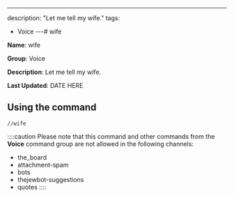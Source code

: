 ---
description: "Let me tell my wife."
tags:
  - Voice
---# wife

**Name**: wife

**Group**: Voice

**Description**: Let me tell my wife.

**Last Updated**: DATE HERE

## Using the command

    //wife

::::caution Please note that this command and other commands from the **Voice** command group are not allowed in the following channels:
- the_board
- attachment-spam
- bots
- thejewbot-suggestions
- quotes
::::